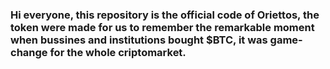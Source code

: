 ### Hi everyone, this repository is the official code of Oriettos, the token were made for us to remember the remarkable moment when bussines and institutions bought $BTC, it was game-change for the whole criptomarket.

